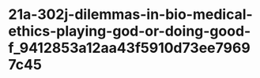 # 21a-302j-dilemmas-in-bio-medical-ethics-playing-god-or-doing-good-f_9412853a12aa43f5910d73ee79697c45